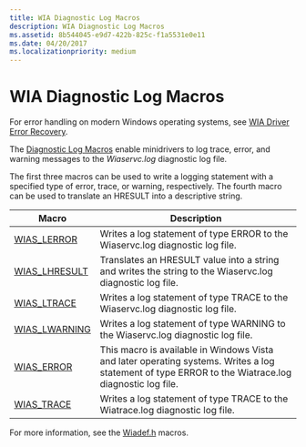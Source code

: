 ```yaml
---
title: WIA Diagnostic Log Macros
description: WIA Diagnostic Log Macros
ms.assetid: 8b544045-e9d7-422b-825c-f1a5531e0e11
ms.date: 04/20/2017
ms.localizationpriority: medium
---
```


# WIA Diagnostic Log Macros

For error handling on modern Windows operating systems, see [WIA Driver Error Recovery](wia-driver-error-recovery-for-windows-vista.md).

The [Diagnostic Log Macros](https://docs.microsoft.com/windows-hardware/drivers/ddi/content/_image/index) enable minidrivers to log trace, error, and warning messages to the *Wiaservc.log* diagnostic log file.

The first three macros can be used to write a logging statement with a specified type of error, trace, or warning, respectively. The fourth macro can be used to translate an HRESULT into a descriptive string.

| Macro | Description |
| --- | --- |
|[WIAS_LERROR](https://docs.microsoft.com/windows-hardware/drivers/ddi/content/wiamdef/nf-wiamdef-wias_lerror) |Writes a log statement of type ERROR to the Wiaservc.log diagnostic log file. |
| [WIAS_LHRESULT](https://docs.microsoft.com/windows-hardware/drivers/ddi/content/wiamdef/nf-wiamdef-wias_lhresult) |Translates an HRESULT value into a string and writes the string to the Wiaservc.log diagnostic log file. |
| [WIAS_LTRACE](https://docs.microsoft.com/windows-hardware/drivers/ddi/content/wiamdef/nf-wiamdef-wias_ltrace) |Writes a log statement of type TRACE to the Wiaservc.log diagnostic log file. |
| [WIAS_LWARNING](https://docs.microsoft.com/windows-hardware/drivers/ddi/content/wiamdef/nf-wiamdef-wias_lwarning) | Writes a log statement of type WARNING to the Wiaservc.log diagnostic log file. |
| [WIAS_ERROR](https://docs.microsoft.com/en-us/windows-hardware/drivers/ddi/content/wiamdef/nf-wiamdef-wias_error) | This macro is available in Windows Vista and later operating systems. Writes a log statement of type ERROR to the Wiatrace.log diagnostic log file. |
| [WIAS_TRACE](https://docs.microsoft.com/en-us/windows-hardware/drivers/ddi/content/wiamdef/nf-wiamdef-wias_trace) | Writes a log statement of type TRACE to the Wiatrace.log diagnostic log file. |

For more information, see the [Wiadef.h](https://docs.microsoft.com/en-us/windows-hardware/drivers/ddi/content/wiamdef/#functions) macros.
